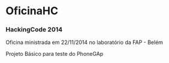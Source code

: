 OficinaHC
=========
### HackingCode 2014

Oficina ministrada em 22/11/2014 no laboratório da FAP - Belém

Projeto Básico para teste do PhoneGAp